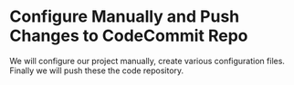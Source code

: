 # Configure Manually and Push Changes to CodeCommit Repo

We will configure our project manually, create various configuration files. Finally we will push these the code repository.
